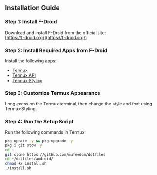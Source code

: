 ## Installation Guide

### Step 1: Install F-Droid
Download and install F-Droid from the official site:  
[https://f-droid.org/](https://f-droid.org/)

### Step 2: Install Required Apps from F-Droid
Install the following apps:  
- [Termux](https://f-droid.org/en/packages/com.termux/)  
- [Termux:API](https://f-droid.org/en/packages/com.termux.api/)  
- [Termux:Styling](https://f-droid.org/en/packages/com.termux.styling/)

### Step 3: Customize Termux Appearance
Long-press on the Termux terminal, then change the style and font using Termux:Styling.

### Step 4: Run the Setup Script
Run the following commands in Termux:

```bash
pkg update -y && pkg upgrade -y
pkg i git stow -y
cd ~
git clone https://github.com/mufeedcm/dotfiles
cd ~/dotfiles/android/
chmod +x install.sh
./install.sh
```

